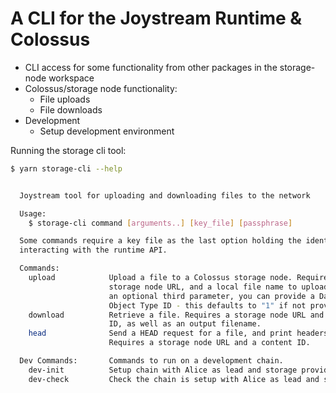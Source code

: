 # A CLI for the Joystream Runtime & Colossus

- CLI access for some functionality from other packages in the storage-node workspace
- Colossus/storage node functionality:
  - File uploads
  - File downloads
- Development
  - Setup development environment

Running the storage cli tool:

```sh
$ yarn storage-cli --help
```

```sh

  Joystream tool for uploading and downloading files to the network

  Usage:
    $ storage-cli command [arguments..] [key_file] [passphrase]

  Some commands require a key file as the last option holding the identity for
  interacting with the runtime API.

  Commands:
    upload            Upload a file to a Colossus storage node. Requires a
                      storage node URL, and a local file name to upload. As
                      an optional third parameter, you can provide a Data
                      Object Type ID - this defaults to "1" if not provided.
    download          Retrieve a file. Requires a storage node URL and a content
                      ID, as well as an output filename.
    head              Send a HEAD request for a file, and print headers.
                      Requires a storage node URL and a content ID.

  Dev Commands:       Commands to run on a development chain.
    dev-init          Setup chain with Alice as lead and storage provider.
    dev-check         Check the chain is setup with Alice as lead and storage provider.

```
